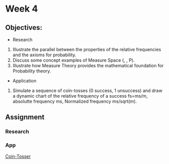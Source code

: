 # Week 4


## Objectives:

* Research
1. Illustrate the parallel between the properties of the relative frequencies and the axioms for probability.
2. Discuss some concept examples of Measure Space (, , P).
3. Illustrate how Measure Theory provides the mathematical foundation for Probability theory.

* Application
1. Simulate a sequence of coin-tosses (0 success, 1 unsuccess) and draw a dynamic chart of the relative frequency of a success fs=ms/m, absolutte frequency ms, Normalized frequency ms/sqrt(m). 

## Assignment
### Research



### App


[Coin-Tosser](https://github.com/Ktot0/Statistics/tree/main/week4/Week4_EX1)

